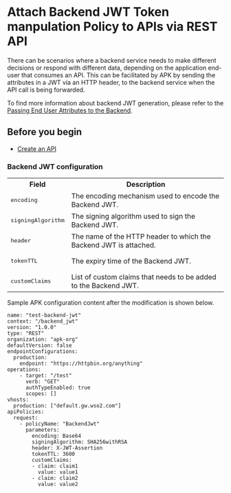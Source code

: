 # Attach Backend JWT Token manpulation Policy to APIs via REST API

There can be scenarios where a backend service needs to make different decisions or respond with different data, depending on the application end-user that consumes an API. This can be facilitated by APK by sending the attributes in a JWT via an HTTP header, to the backend service when the API call is being forwarded.

To find more information about backend JWT generation, please refer to the [Passing End User Attributes to the Backend](https://apim.docs.wso2.com/en/latest/deploy-and-publish/deploy-on-gateway/choreo-connect/passing-enduser-attributes-to-the-backend-via-choreo-connect/#enabling-the-default-backend-jwt-generator).

## Before you begin

- [Create an API](../../get-started/quick-start-guide.md)

### Backend JWT configuration

<table>
    <tbody>
        <tr>
            <th colspan="2">Field</th>
            <th>Description</th>
        </tr>
        <tr>
            <td colspan="2" class="confluenceTd"><pre>encoding</pre></td>
            <td class="confluenceTd">The encoding mechanism used to encode the Backend JWT.</td>
        </tr>
        <tr>
            <td colspan="2" class="confluenceTd"><pre>signingAlgorithm</pre></td>
            <td class="confluenceTd">The signing algorithm used to sign the Backend JWT.</td>
        </tr>
        <tr>
            <td colspan="2" class="confluenceTd"><pre>header</pre></td>
            <td class="confluenceTd">The name of the HTTP header to which the Backend JWT is attached.</td>
        </tr>
        <tr>
            <td colspan="2" class="confluenceTd"><pre>tokenTTL</pre></td>
            <td class="confluenceTd">The expiry time of the Backend JWT.</td>
        </tr>
        <tr>
            <td colspan="2" class="confluenceTd"><pre>customClaims</pre></td>
            <td class="confluenceTd">List of custom claims that needs to be added to the Backend JWT.</td>
        </tr>
    </tbody>
</table>


   Sample APK configuration content after the modification is shown below.

   ```
   name: "test-backend-jwt"
   context: "/backend_jwt"
   version: "1.0.0"
   type: "REST"
   organization: "apk-org"
   defaultVersion: false
   endpointConfigurations:
     production:
       endpoint: "https://httpbin.org/anything"
   operations:
       - target: "/test"
         verb: "GET"
         authTypeEnabled: true
         scopes: []
   vhosts:
     production: ["default.gw.wso2.com"]
   apiPolicies:
     request:
       - policyName: "BackendJwt"
         parameters:
           encoding: Base64
           signingAlgorithm: SHA256withRSA
           header: X-JWT-Assertion
           tokenTTL: 3600
           customClaims:
           - claim: claim1
             value: value1
           - claim: claim2
             value: value2

   ```
